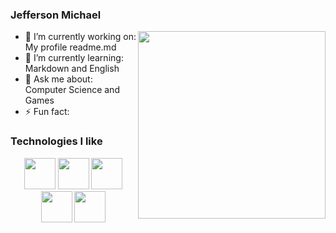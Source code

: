 ### Jefferson Michael
<img align="right" width="300" src="https://spotify-github-profile.vercel.app/api/view?uid=jeffersonjpr&cover_image=true">

- 🔭 I’m currently working on: My profile readme.md
- 🌱 I’m currently learning: Markdown and English
- 💬 Ask me about: Computer Science and Games
- ⚡ Fun fact:

### Technologies I like
<p align="center">
<img src="https://devicon.dev/devicon.git/icons/cplusplus/cplusplus-original.svg" width="50px" height="50px"/>
<img src="https://devicon.dev/devicon.git/icons/c/c-original.svg" width="50px" height="50px"/>
<img src="https://devicon.dev/devicon.git/icons/java/java-original.svg" width="50px" height="50px"/>
<img src="https://devicon.dev/devicon.git/icons/atom/atom-original.svg" width="50px" height="50px"/>
<img src="https://www.archlinux.org/logos/archlinux-icon-crystal-64.svg" width="50px" height="50px"/>

</p>


[jeffersonjpr]: https://github.com/jeffersonjpr


<!--
**jeffersonjpr/jeffersonjpr** is a ✨ _special_ ✨ repository because its `README.md` (this file) appears on your GitHub profile.

Here are some ideas to get you started:

- 🔭 I’m currently working on ...
- 🌱 I’m currently learning ...
- 👯 I’m looking to collaborate on ...
- 🤔 I’m looking for help with ...
- 💬 Ask me about ...
- 📫 How to reach me: ...
- 😄 Pronouns: ...
- ⚡ Fun fact: ...

<p align="center">
    <img src="https://spotify-github-profile.vercel.app/api/view?uid=jeffersonjpr&cover_image=true"/>
</p>

-->
